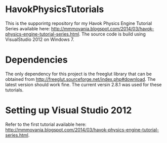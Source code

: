 HavokPhysicsTutorials
=====================
This is the supporintg repository for my Havok Physics Engine Tutorial Series available here: http://mmmovania.blogspot.com/2014/03/havok-physics-engine-tutorial-series.html. The source code is build using VisualStudio 2012 on Windows 7. 

Dependencies
============
The only dependency for this project is the freeglut library that can be obtained from http://freeglut.sourceforge.net/index.php#download. The latest version should work fine. The current versin 2.8.1 was used for these tutorials.

Setting up Visual Studio 2012
=============================
Refer to the first tutorial available here: http://mmmovania.blogspot.com/2014/03/havok-physics-engine-tutorial-series.html.
